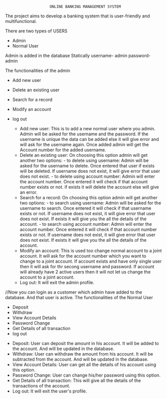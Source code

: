 
						ONLINE BANKING MANAGEMENT SYSTEM

The project aims to develop a banking system that is user-friendly and multifunctional.

There are two types of USERS
*   Admin
*   Normal User

Admin is added in the database Statically
    username- admin
    password- admin
   
The functionalities of the admin
* Add new user
* Delete an existing user
* Search for a record
* Modify an account
* log out

   - Add new user: This is to add a new normal user where you admin.
   		    Admin will be asked for the username and the password.
   		    If the username is unique the data can be added else it will give error and will ask for the username again.
   		    Once added admin will get the Account number for the added username.
   - Delete an existing user: On choosing this option admin will get another two options:
					- to delete using username: Admin will be asked for the username to delete. 
								     Once entered that user if exists will be deleted.
								     If username does not exist, it will give error that user does not exist. 
					- to delete using account number: Admin will enter the account number.
									   Once entered it will check if that account number exists or not.
									   if exists it will delete the account else will give an error.
   - Search for a record: On choosing this option admin will get another two options:
					- to search using username: Admin will be asked for the username to search. 
								     Once entered it will check if that username exists or not.
								     If username does not exist, it will give error that user does not exist.
								     If exists it will give you the all the details of the account. 
					- to search using account number: Admin will enter the account number.
								   Once entered it will check if that account number exists or not.
								   If username does not exist, it will give error that user does not exist.
								   If exists it will give you the all the details of the account. 
   - Modify an account: This is used too change normal account to a joint account. 
			 It will ask for the account number which you want to change to a joint account.
			 If account exists and have only single user then it will ask for thr secong username and password.
			 If account will already have 2 active users then it will not let us change the account to a joint account.
   - Log out: It will exit the admin profile.
   
   
//Now you can login as a customer which admin have added to the database. And that user is active.
The functionalities of the Normal User
* Deposit
* Withdraw
* View Account Details
* Password Change
* Get Details of all transaction
* log out

 - Deposit: User can deposit the amount in his account. It will be added to the account. And will be updated in the database.
 - Withdraw: User can withdraw the amount from his account. It will be subtracted from the account. And will be updated in the database.
 - View Account Details: User can get all the details of his account using this option.
 - Password Change: User can change his/her password using this option.
 - Get Details of all transaction: This will give all the details of the transactions of the account.
 - Log out: It will exit the user's profile.

					
